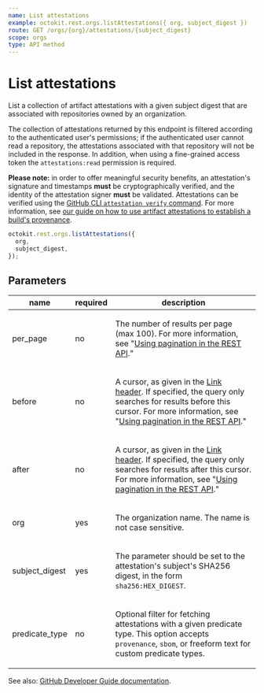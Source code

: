 ```yaml
---
name: List attestations
example: octokit.rest.orgs.listAttestations({ org, subject_digest })
route: GET /orgs/{org}/attestations/{subject_digest}
scope: orgs
type: API method
---
```


# List attestations

List a collection of artifact attestations with a given subject digest that are associated with repositories owned by an organization.

The collection of attestations returned by this endpoint is filtered according to the authenticated user's permissions; if the authenticated user cannot read a repository, the attestations associated with that repository will not be included in the response. In addition, when using a fine-grained access token the `attestations:read` permission is required.

**Please note:** in order to offer meaningful security benefits, an attestation's signature and timestamps **must** be cryptographically verified, and the identity of the attestation signer **must** be validated. Attestations can be verified using the [GitHub CLI `attestation verify` command](https://cli.github.com/manual/gh_attestation_verify). For more information, see [our guide on how to use artifact attestations to establish a build's provenance](https://docs.github.com/actions/security-guides/using-artifact-attestations-to-establish-provenance-for-builds).

```js
octokit.rest.orgs.listAttestations({
  org,
  subject_digest,
});
```

## Parameters

<table>
  <thead>
    <tr>
      <th>name</th>
      <th>required</th>
      <th>description</th>
    </tr>
  </thead>
  <tbody>
    <tr><td>per_page</td><td>no</td><td>

The number of results per page (max 100). For more information, see "[Using pagination in the REST API](https://docs.github.com/rest/using-the-rest-api/using-pagination-in-the-rest-api)."

</td></tr>
<tr><td>before</td><td>no</td><td>

A cursor, as given in the [Link header](https://docs.github.com/rest/guides/using-pagination-in-the-rest-api#using-link-headers). If specified, the query only searches for results before this cursor. For more information, see "[Using pagination in the REST API](https://docs.github.com/rest/using-the-rest-api/using-pagination-in-the-rest-api)."

</td></tr>
<tr><td>after</td><td>no</td><td>

A cursor, as given in the [Link header](https://docs.github.com/rest/guides/using-pagination-in-the-rest-api#using-link-headers). If specified, the query only searches for results after this cursor. For more information, see "[Using pagination in the REST API](https://docs.github.com/rest/using-the-rest-api/using-pagination-in-the-rest-api)."

</td></tr>
<tr><td>org</td><td>yes</td><td>

The organization name. The name is not case sensitive.

</td></tr>
<tr><td>subject_digest</td><td>yes</td><td>

The parameter should be set to the attestation's subject's SHA256 digest, in the form `sha256:HEX_DIGEST`.

</td></tr>
<tr><td>predicate_type</td><td>no</td><td>

Optional filter for fetching attestations with a given predicate type.
This option accepts `provenance`, `sbom`, or freeform text for custom predicate types.

</td></tr>
  </tbody>
</table>

See also: [GitHub Developer Guide documentation](https://docs.github.com/rest/orgs/orgs#list-attestations).
